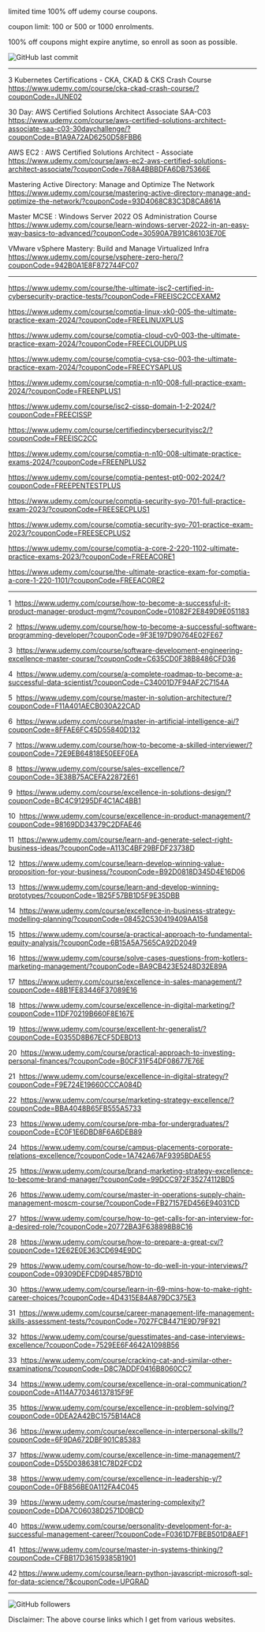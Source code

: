 

limited time 100% off udemy course coupons.

coupon limit: 100 or 500 or 1000 enrolments.

100% off coupons might expire anytime, so enroll as soon as possible.

![GitHub last commit](https://img.shields.io/github/last-commit/josepraveen/udemy) 
___________________________________________________


3 Kubernetes Certifications - CKA, CKAD & CKS Crash Course
https://www.udemy.com/course/cka-ckad-crash-course/?couponCode=JUNE02

30 Day: AWS Certified Solutions Architect Associate SAA-C03
https://www.udemy.com/course/aws-certified-solutions-architect-associate-saa-c03-30daychallenge/?couponCode=B1A9A72AD6250D58FBB6

AWS EC2 : AWS Certified Solutions Architect - Associate
https://www.udemy.com/course/aws-ec2-aws-certified-solutions-architect-associate/?couponCode=768A4BBBDFA6DB75366E

Mastering Active Directory: Manage and Optimize The Network
https://www.udemy.com/course/mastering-active-directory-manage-and-optimize-the-network/?couponCode=93D4068C83C3D8CA861A

Master MCSE : Windows Server 2022 OS Administration Course
https://www.udemy.com/course/learn-windows-server-2022-in-an-easy-way-basics-to-advanced/?couponCode=30590A7B91C86103E70E

VMware vSphere Mastery: Build and Manage Virtualized Infra
https://www.udemy.com/course/vsphere-zero-hero/?couponCode=942B0A1E8F872744FC07
___________________________________________________

https://www.udemy.com/course/the-ultimate-isc2-certified-in-cybersecurity-practice-tests/?couponCode=FREEISC2CCEXAM2

https://www.udemy.com/course/comptia-linux-xk0-005-the-ultimate-practice-exam-2024/?couponCode=FREELINUXPLUS


https://www.udemy.com/course/comptia-cloud-cv0-003-the-ultimate-practice-exam-2024/?couponCode=FREECLOUDPLUS

https://www.udemy.com/course/comptia-cysa-cso-003-the-ultimate-practice-exam-2024/?couponCode=FREECYSAPLUS

https://www.udemy.com/course/comptia-n-n10-008-full-practice-exam-2024/?couponCode=FREENPLUS1

https://www.udemy.com/course/isc2-cissp-domain-1-2-2024/?couponCode=FREECISSP

https://www.udemy.com/course/certifiedincybersecurityisc2/?couponCode=FREEISC2CC


https://www.udemy.com/course/comptia-n-n10-008-ultimate-practice-exams-2024/?couponCode=FREENPLUS2

https://www.udemy.com/course/comptia-pentest-pt0-002-2024/?couponCode=FREEPENTESTPLUS

https://www.udemy.com/course/comptia-security-syo-701-full-practice-exam-2023/?couponCode=FREESECPLUS1

https://www.udemy.com/course/comptia-security-syo-701-practice-exam-2023/?couponCode=FREESECPLUS2

https://www.udemy.com/course/comptia-a-core-2-220-1102-ultimate-practice-exams-2023/?couponCode=FREEACORE1

https://www.udemy.com/course/the-ultimate-practice-exam-for-comptia-a-core-1-220-1101/?couponCode=FREEACORE2

______________________________________

1  https://www.udemy.com/course/how-to-become-a-successful-it-product-manager-product-mgmt/?couponCode=01082F2E849D9E051183

2  https://www.udemy.com/course/how-to-become-a-successful-software-programming-developer/?couponCode=9F3E197D90764E02FE67

3  https://www.udemy.com/course/software-development-engineering-excellence-master-course/?couponCode=C635CD0F38B8486CFD36

4  https://www.udemy.com/course/a-complete-roadmap-to-become-a-successful-data-scientist/?couponCode=C34001D7F94AF2C7154A

5  https://www.udemy.com/course/master-in-solution-architecture/?couponCode=F11A401AECB030A22CAD

6  https://www.udemy.com/course/master-in-artificial-intelligence-ai/?couponCode=8FFAE6FC45D55840D132

7  https://www.udemy.com/course/how-to-become-a-skilled-interviewer/?couponCode=72E9EB64818E50EEF0EA

8  https://www.udemy.com/course/sales-excellence/?couponCode=3E38B75ACEFA22872E61

9  https://www.udemy.com/course/excellence-in-solutions-design/?couponCode=BC4C91295DF4C1AC4BB1

10  https://www.udemy.com/course/excellence-in-product-management/?couponCode=98169DD34379C2DFAE46

11  https://www.udemy.com/course/learn-and-generate-select-right-business-ideas/?couponCode=A113C4BF29BFDF23738D

12  https://www.udemy.com/course/learn-develop-winning-value-proposition-for-your-business/?couponCode=B92D0818D345D4E16D06

13  https://www.udemy.com/course/learn-and-develop-winning-prototypes/?couponCode=1B25F57BB1D5F9E35DBB

14  https://www.udemy.com/course/excellence-in-business-strategy-modelling-planning/?couponCode=08452C530419409AA158

15  https://www.udemy.com/course/a-practical-approach-to-fundamental-equity-analysis/?couponCode=6B15A5A7565CA92D2049

16  https://www.udemy.com/course/solve-cases-questions-from-kotlers-marketing-management/?couponCode=BA9CB423E5248D32E89A

17  https://www.udemy.com/course/excellence-in-sales-management/?couponCode=48B1FE83446F37089E16

18  https://www.udemy.com/course/excellence-in-digital-marketing/?couponCode=11DF70219B660F8E167E

19  https://www.udemy.com/course/excellent-hr-generalist/?couponCode=E0355D8B67ECF5DEBD13

20  https://www.udemy.com/course/practical-approach-to-investing-personal-finances/?couponCode=B0CF31F54DF08677E76E

21  https://www.udemy.com/course/excellence-in-digital-strategy/?couponCode=F9E724E19660CCCA084D

22  https://www.udemy.com/course/marketing-strategy-excellence/?couponCode=BBA4048B65FB555A5733

23  https://www.udemy.com/course/pre-mba-for-undergraduates/?couponCode=EC0F1E6DBD8F6A6DEB89

24  https://www.udemy.com/course/campus-placements-corporate-relations-excellence/?couponCode=1A742A67AF9395BDAE55

25  https://www.udemy.com/course/brand-marketing-strategy-excellence-to-become-brand-manager/?couponCode=99DCC972F35274112BD5

26  https://www.udemy.com/course/master-in-operations-supply-chain-management-moscm-course/?couponCode=FB27157ED456E94031CD

27  https://www.udemy.com/course/how-to-get-calls-for-an-interview-for-a-desired-role/?couponCode=20772BA3F638898B8C16

28  https://www.udemy.com/course/how-to-prepare-a-great-cv/?couponCode=12E62E0E363CD694E9DC

29  https://www.udemy.com/course/how-to-do-well-in-your-interviews/?couponCode=09309DEFCD9D4857BD10

30  https://www.udemy.com/course/learn-in-69-mins-how-to-make-right-career-choices/?couponCode=4D4315E84A879DC375E3

31  https://www.udemy.com/course/career-management-life-management-skills-assessment-tests/?couponCode=7027FCB4471E9D79F921

32  https://www.udemy.com/course/guesstimates-and-case-interviews-excellence/?couponCode=7529EE6F4642A1098B56

33  https://www.udemy.com/course/cracking-cat-and-similar-other-examinations/?couponCode=D8C7ADDF0416B8060CC7

34  https://www.udemy.com/course/excellence-in-oral-communication/?couponCode=A114A770346137815F9F

35  https://www.udemy.com/course/excellence-in-problem-solving/?couponCode=0DEA2A42BC1575B14AC8

36  https://www.udemy.com/course/excellence-in-interpersonal-skills/?couponCode=6F9DA672DBF901C85383

37  https://www.udemy.com/course/excellence-in-time-management/?couponCode=D55D0386381C78D2FCD2

38  https://www.udemy.com/course/excellence-in-leadership-y/?couponCode=0FB856BE0A112FA4C045

39  https://www.udemy.com/course/mastering-complexity/?couponCode=DDA7C06038D2571D0BCD

40  https://www.udemy.com/course/personality-development-for-a-successful-management-career/?couponCode=F0361D7FBEB501D8AEF1

41  https://www.udemy.com/course/master-in-systems-thinking/?couponCode=CFBB17D36159385B1901

42 https://www.udemy.com/course/learn-python-javascript-microsoft-sql-for-data-science/?&couponCode=UPGRAD

_________________________________________________

<img alt="GitHub followers" src="https://img.shields.io/github/followers/josepraveen?style=social">


Disclaimer: The above course links which I get from various websites. 






